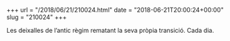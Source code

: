 +++
url = "/2018/06/21/210024.html"
date = "2018-06-21T20:00:24+00:00"
slug = "210024"
+++

Les deixalles de l’antic règim rematant la seva pròpia transició. Cada dia.